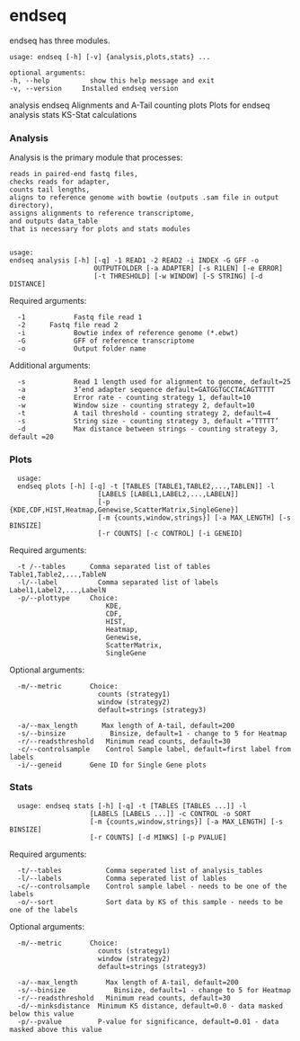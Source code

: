 # **endseq**

endseq has three modules. 
  
    usage: endseq [-h] [-v] {analysis,plots,stats} ...
    
    optional arguments:
    -h, --help          show this help message and exit
    -v, --version     Installed endseq version
  
  [sub-commands]:
    {analysis,plots}
      analysis        endseq Alignments and A-Tail counting
      plots          	  Plots for endseq analysis
      stats             KS-Stat calculations


### **Analysis**

Analysis is the primary module that processes:

    reads in paired-end fastq files, 
    checks reads for adapter, 
    counts tail lengths, 
    aligns to reference genome with bowtie (outputs .sam file in output directory),
    assigns alignments to reference transcriptome,
    and outputs data_table
    that is necessary for plots and stats modules


    usage:
    endseq analysis [-h] [-q] -1 READ1 -2 READ2 -i INDEX -G GFF -o
                         OUTPUTFOLDER [-a ADAPTER] [-s R1LEN] [-e ERROR]
                         [-t THRESHOLD] [-w WINDOW] [-S STRING] [-d DISTANCE]

Required arguments:  

      -1			Fastq file read 1  
      -2      Fastq file read 2   
      -i			Bowtie index of reference genome (*.ebwt)  
      -G			GFF of reference transcriptome  
      -o			Output folder name  

Additional arguments:

      -s			Read 1 length used for alignment to genome, default=25
      -a			3’end adapter sequence default=GATGGTGCCTACAGTTTTT
      -e			Error rate - counting strategy 1, default=10
      -w			Window size - counting strategy 2, default=10
      -t			A tail threshold - counting strategy 2, default=4
      -s			String size - counting strategy 3, default =’TTTTT’
      -d			Max distance between strings - counting strategy 3, default =20

### **Plots**

      usage:
      endseq plots [-h] [-q] -t [TABLES [TABLE1,TABLE2,...,TABLEN]] -l
                          [LABELS [LABEL1,LABEL2,...,LABELN]]
                          [-p {KDE,CDF,HIST,Heatmap,Genewise,ScatterMatrix,SingleGene}]
                          [-m {counts,window,strings}] [-a MAX_LENGTH] [-s BINSIZE]
                          [-r COUNTS] [-c CONTROL] [-i GENEID]

Required arguments:

      -t /--tables 		Comma separated list of tables Table1,Table2,...,TableN
      -l/--label		  Comma separated list of labels Label1,Label2,...,LabelN
      -p/--plottype		Choice: 
                            KDE,
                            CDF,
                            HIST,
                            Heatmap,
                            Genewise,
                            ScatterMatrix,
                            SingleGene

Optional arguments:

      -m/--metric		Choice:
                          counts (strategy1)
                          window (strategy2)
                          default=strings (strategy3) 

      -a/--max_length	   Max length of A-tail, default=200 
      -s/--binsize  		 Binsize, default=1 - change to 5 for Heatmap
      -r/--readsthreshold	Minimum read counts, default=30
      -c/--controlsample	Control Sample label, default=first label from labels
      -i/--geneid		Gene ID for Single Gene plots

### **Stats**
      usage: endseq stats [-h] [-q] -t [TABLES [TABLES ...]] -l
                        [LABELS [LABELS ...]] -c CONTROL -o SORT
                        [-m {counts,window,strings}] [-a MAX_LENGTH] [-s BINSIZE]
                        [-r COUNTS] [-d MINKS] [-p PVALUE]

Required arguments:  

      -t/--tables           Comma seperated list of analysis_tables
      -l/--labels           Comma seperated list of lables
      -c/--controlsample    Control sample label - needs to be one of the labels
      -o/--sort             Sort data by KS of this sample - needs to be one of the labels

Optional arguments:  

      -m/--metric		Choice:
                          counts (strategy1)
                          window (strategy2)
                          default=strings (strategy3) 

      -a/--max_length	    Max length of A-tail, default=200 
      -s/--binsize  		  Binsize, default=1 - change to 5 for Heatmap
      -r/--readsthreshold	Minimum read counts, default=30
      -d/--minksdistance  Minimum KS distance, default=0.0 - data masked below this value
      -p/--pvalue         P-value for significance, default=0.01 - data masked above this value


